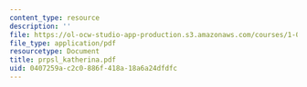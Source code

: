 ```yaml
---
content_type: resource
description: ''
file: https://ol-ocw-studio-app-production.s3.amazonaws.com/courses/1-054-mechanics-and-design-of-concrete-structures-spring-2004/0407259ac2c0886f418a18a6a24dfdfc_prpsl_katherina.pdf
file_type: application/pdf
resourcetype: Document
title: prpsl_katherina.pdf
uid: 0407259a-c2c0-886f-418a-18a6a24dfdfc
---
```


